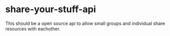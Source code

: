 # share-your-stuff-api
This should be a open source api to allow small groups and individual share resources with eachother.
